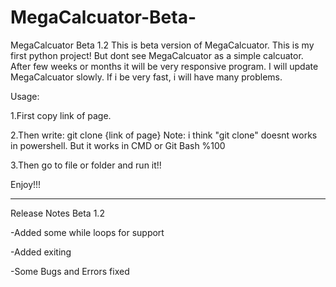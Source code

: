 # MegaCalcuator-Beta-
MegaCalcuator Beta 1.2
This is beta version of MegaCalcuator. This is my first python project!
But dont see MegaCalcuator as a simple calcuator. After few weeks or months it will be very responsive program.
I will update MegaCalcuator slowly. If i be very fast, i will have many problems.

Usage:

1.First copy link of page.

2.Then write:
git clone {link of page}   Note: i think "git clone" doesnt works in powershell. But it works in CMD or Git Bash %100

3.Then go to file or folder and run it!!

Enjoy!!!




--------------------------




Release Notes Beta 1.2

-Added some while loops for support

-Added exiting 

-Some Bugs and Errors fixed
